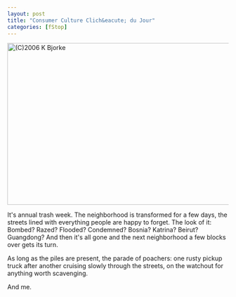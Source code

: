 ```yaml
---
layout: post
title: "Consumer Culture Clich&eacute; du Jour"
categories: [fStop]
---
```

<img title="(C)2006 K Bjorke" src="http://www.botzilla.com/blog/pix2007/P1060896.jpg" width="807" height="368" border="0" />

It's annual trash week. The neighborhood is transformed for a few days, the streets lined with everything people are happy to forget. The look of it: Bombed? Razed? Flooded? Condemned? Bosnia? Katrina? Beirut? Guangdong? And then it's all gone and the next neighborhood a few blocks over gets its turn.

As long as the piles are present, the parade of poachers: one rusty pickup truck after another cruising slowly through the streets, on the watchout for anything worth scavenging.

And me.

<!--more-->

